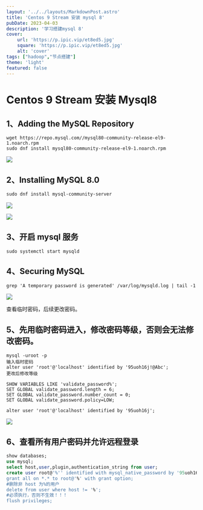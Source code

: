 ```yaml
---
layout: '../../layouts/MarkdownPost.astro'
title: 'Centos 9 Stream 安装 mysql 8'
pubDate: 2023-04-03
description: '学习搭建mysql 8'
cover:
    url: 'https://p.ipic.vip/et8ed5.jpg'
    square: 'https://p.ipic.vip/et8ed5.jpg'
    alt: 'cover'
tags: ["hadoop","节点搭建"]
theme: 'light'
featured: false
---
```

# Centos 9 Stream 安装 Mysql8

## 1、Adding the MySQL Repository

```shell
wget https://repo.mysql.com//mysql80-community-release-el9-1.noarch.rpm
sudo dnf install mysql80-community-release-el9-1.noarch.rpm
```

![](https://p.ipic.vip/yj9lag.png) 

## 2、Installing MySQL 8.0

```xml
sudo dnf install mysql-community-server 
```

![](https://p.ipic.vip/uygwl6.png)

![](/Users/zhouruijie/Library/Application%20Support/marktext/images/2023-04-03-10-04-30-image.png)

## 3、开启 mysql 服务

```shell
sudo systemctl start mysqld 
```

## 4、Securing MySQL

```shell
grep 'A temporary password is generated' /var/log/mysqld.log | tail -1 
```

![](https://p.ipic.vip/vvazil.png)

查看临时密码，后续更改密码。

## 5、先用临时密码进入，修改密码等级，否则会无法修改密码。

```shell
mysql -uroot -p 
输入临时密码
alter user 'root'@'localhost' identified by '95uoh16j!@Abc';
更改后修改等级

SHOW VARIABLES LIKE 'validate_password%';
SET GLOBAL validate_password.length = 6;
SET GLOBAL validate_password.number_count = 0;
SET GLOBAL validate_password.policy=LOW;

alter user 'root'@'localhost' identified by '95uoh16j';
```

![](https://p.ipic.vip/h670q0.png)


## 6、查看所有用户密码并允许远程登录

```sql
show databases;
use mysql;
select host,user,plugin,authentication_string from user;
create user root@'%'' identified with mysql_native_password by '95uoh16j';
grant all on *.* to root@'%' with grant option;
#删除非 host 为%的用户
delete from user where host != '%';
#必须执行，否则不生效！！！
flush privileges;
```

